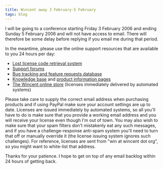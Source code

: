 ```yaml
---
title: Wincent away 3 February-5 February
tags: blog
---
```


I will be going to a conference starting Friday 3 February 2006 and ending Sunday 5 February 2006 and will not have access to email. There will therefore be some delay before replying if you email me during that period.

In the meantime, please use the online support resources that are available to you 24 hours per day:

-   [Lost license code retrieval system](https://wincent.dev/a/support/registration/)
-   [Support forums](http://wincent.dev/a/support/forums/)
-   [Bug tracking and feature requests database](http://wincent.dev/a/support/bugs/)
-   [Knowledge base](http://wincent.dev/a/knowledge-base/) and [product information pages](http://wincent.dev/a/products/)
-   [The Wincent online store](https://wincent.dev/a/store/) (licenses immediately delivered by automated systems)

Please take care to supply the correct email address when purchasing products and if using PayPal make sure your account settings are up to date. Licenses are issued immediately by automated systems, so all you'll have to do is make sure that you provide a working email address and you will receive your license even though I'm out of town. You may also wish to make sure that your spam filters don't mistakenly eat any such messages, and if you have a challenge-response anti-spam system you'll need to turn that off or manually override it (the license issuing system ignores such challenges). For reference, licenses are sent from "win at wincent dot org", so you might want to white-list that address.

Thanks for your patience. I hope to get on top of any email backlog within 24 hours of getting back.
